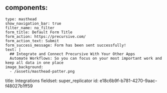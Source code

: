 components:
  - 
    type: masthead
    show_navigation_bar: true
    filter_name: no_filter
    form_title: Default Form Title
    form_action: https://precursive.com/
    form_action_text: Submit
    form_success_message: Form has been sent successfully!
    text: |
      ## Integrate and Connect Precursive With Your Other Apps
      Automate Workflows: So you can focus on your most important work and keep all data in one place
    image_background:
      - /assets/masthead-patter.png
title: Integrations
fieldset: super_replicator
id: e18c6b9f-b781-4270-9aac-f48027b1ff59
